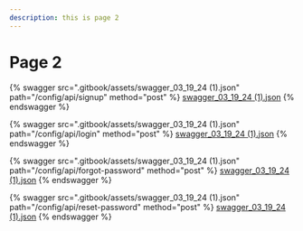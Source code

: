 ```yaml
---
description: this is page 2
---
```


# Page 2

{% swagger src=".gitbook/assets/swagger_03_19_24 (1).json" path="/config/api/signup" method="post" %}
[swagger_03_19_24 (1).json](<.gitbook/assets/swagger_03_19_24 (1).json>)
{% endswagger %}

{% swagger src=".gitbook/assets/swagger_03_19_24 (1).json" path="/config/api/login" method="post" %}
[swagger_03_19_24 (1).json](<.gitbook/assets/swagger_03_19_24 (1).json>)
{% endswagger %}

{% swagger src=".gitbook/assets/swagger_03_19_24 (1).json" path="/config/api/forgot-password" method="post" %}
[swagger_03_19_24 (1).json](<.gitbook/assets/swagger_03_19_24 (1).json>)
{% endswagger %}

{% swagger src=".gitbook/assets/swagger_03_19_24 (1).json" path="/config/api/reset-password" method="post" %}
[swagger_03_19_24 (1).json](<.gitbook/assets/swagger_03_19_24 (1).json>)
{% endswagger %}
